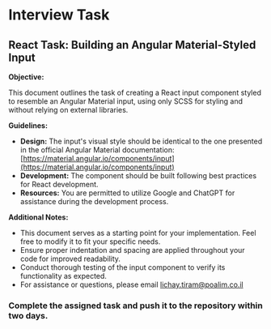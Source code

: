 # Interview Task
## React Task: Building an Angular Material-Styled Input

**Objective:**

This document outlines the task of creating a React input component styled to resemble an Angular Material input, using only SCSS for styling and without relying on external libraries.

**Guidelines:**

* **Design:** The input's visual style should be identical to the one presented in the official Angular Material documentation: [https://material.angular.io/components/input](https://material.angular.io/components/input)
* **Development:**  The component should be built following best practices for React development.
* **Resources:** You are permitted to utilize Google and ChatGPT for assistance during the development process.

**Additional Notes:**

* This document serves as a starting point for your implementation. Feel free to modify it to fit your specific needs.
* Ensure proper indentation and spacing are applied throughout your code for improved readability.
* Conduct thorough testing of the input component to verify its functionality as expected.
* For assistance or questions, please email lichay.tiram@poalim.co.il

### Complete the assigned task and push it to the repository within two days.
